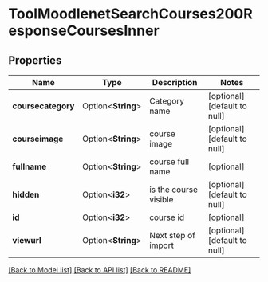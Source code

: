 # ToolMoodlenetSearchCourses200ResponseCoursesInner

## Properties

Name | Type | Description | Notes
------------ | ------------- | ------------- | -------------
**coursecategory** | Option<**String**> | Category name | [optional][default to null]
**courseimage** | Option<**String**> | course image | [optional][default to null]
**fullname** | Option<**String**> | course full name | [optional]
**hidden** | Option<**i32**> | is the course visible | [optional][default to null]
**id** | Option<**i32**> | course id | [optional]
**viewurl** | Option<**String**> | Next step of import | [optional][default to null]

[[Back to Model list]](../README.md#documentation-for-models) [[Back to API list]](../README.md#documentation-for-api-endpoints) [[Back to README]](../README.md)


